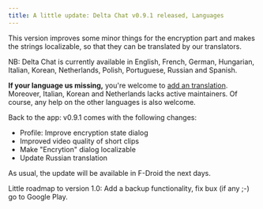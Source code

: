 ```yaml
---
title: A little update: Delta Chat v0.9.1 released, Languages
---
```


This version improves some minor things for the encryption part and makes the strings localizable, so that they can be translated
by our translators.

NB: Delta Chat is currently available in English, French, German, Hungarian, Italian, Korean, 
Netherlands, Polish, Portuguese, Russian and Spanish.

**If your language us missing,** you're welcome to [add an translation](support#translations). 
Moreover, Italian, Korean and Netherlands lacks active maintainers. Of course, any help on the other languages is also welcome.

Back to the app: v0.9.1 comes with the following changes:

* Profile: Improve encryption state dialog
* Improved video quality of short clips
* Make "Encrytion" dialog localizable
* Update Russian translation

As usual, the update will be available in F-Droid the next days.

Little roadmap to version 1.0: Add a backup functionality, fix bux (if any ;-) go to Google Play.
